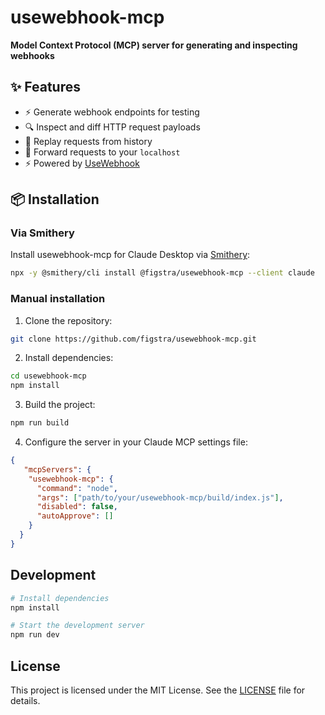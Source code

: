 # usewebhook-mcp

**Model Context Protocol (MCP) server for generating and inspecting webhooks**

## ✨ Features

- ⚡ Generate webhook endpoints for testing
- 🔍 Inspect and diff HTTP request payloads
- 🔁 Replay requests from history
- 🔀 Forward requests to your `localhost`
- ⚡️ Powered by [UseWebhook](https://usewebhook.com)

## 📦 Installation

### Via Smithery

Install usewebhook-mcp for Claude Desktop via [Smithery](https://smithery.ai/server/@figstra/usewebhook-mcp):

```bash
npx -y @smithery/cli install @figstra/usewebhook-mcp --client claude
```

### Manual installation

1. Clone the repository:

```bash
git clone https://github.com/figstra/usewebhook-mcp.git
```

2. Install dependencies:

```bash
cd usewebhook-mcp
npm install
```

3. Build the project:

```bash
npm run build
```

4. Configure the server in your Claude MCP settings file:

```json
{
   "mcpServers": {
    "usewebhook-mcp": {
      "command": "node",
      "args": ["path/to/your/usewebhook-mcp/build/index.js"],
      "disabled": false,
      "autoApprove": []
    }
  }
}
```

## Development

```bash
# Install dependencies
npm install

# Start the development server
npm run dev
```

## License

This project is licensed under the MIT License. See the [LICENSE](LICENSE) file for details.
